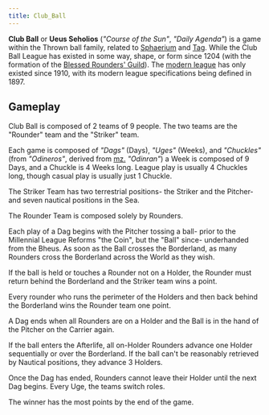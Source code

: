 ```yaml
---
title: Club_Ball
---
```

**Club Ball** or **Ueus Seholios** (*"Course of the Sun"*, *"Daily
Agenda"*) is a game within the Thrown ball family, related to
[Sphaerium](Sphaerium "wikilink") and
[Tag](https://en.wikipedia.org/wiki/Tag_(game)). While the Club Ball
League has existed in some way, shape, or form since 1204 (with the
formation of the [Blessed Rounders'
Guild](Blessed_Rounders'_Guild "wikilink")). The [modern
league](Palmist_League_of_Club_Ball_Guilds "wikilink") has only existed
since 1910, with its modern league specifications being defined in 1897.

## Gameplay

Club Ball is composed of 2 teams of 9 people. The two teams are the
"Rounder" team and the "Striker" team.

Each game is composed of *"Dags"* (Days), *"Uges"* (Weeks), and
*"Chuckles"* (from *"Odineros"*, derived from
[mz.](Malaszec_language "wikilink") *"Odinran"*) a Week is composed of 9
Days, and a Chuckle is 4 Weeks long. League play is usually 4 Chuckles
long, though casual play is usually just 1 Chuckle.

The Striker Team has two terrestrial positions- the Striker and the
Pitcher- and seven nautical positions in the Sea.

The Rounder Team is composed solely by Rounders.

Each play of a Dag begins with the Pitcher tossing a ball- prior to the
Millennial League Reforms "the Coin", but the "Ball" since- underhanded
from the Bheus. As soon as the Ball crosses the Borderland, as many
Rounders cross the Borderland across the World as they wish.

If the ball is held or touches a Rounder not on a Holder, the Rounder
must return behind the Borderland and the Striker team wins a point.

Every rounder who runs the perimeter of the Holders and then back behind
the Borderland wins the Rounder team one point.

A Dag ends when all Rounders are on a Holder and the Ball is in the hand
of the Pitcher on the Carrier again.

If the ball enters the Afterlife, all on-Holder Rounders advance one
Holder sequentially or over the Borderland. If the ball can't be
reasonably retrieved by Nautical positions, they advance 3 Holders.

Once the Dag has ended, Rounders cannot leave their Holder until the
next Dag begins. Every Uge, the teams switch roles.

The winner has the most points by the end of the game.